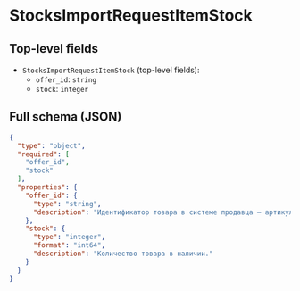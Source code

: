 # StocksImportRequestItemStock

## Top-level fields
- `StocksImportRequestItemStock` (top-level fields):
  - `offer_id`: `string`
  - `stock`: `integer`

## Full schema (JSON)
```json
{
  "type": "object",
  "required": [
    "offer_id",
    "stock"
  ],
  "properties": {
    "offer_id": {
      "type": "string",
      "description": "Идентификатор товара в системе продавца — артикул."
    },
    "stock": {
      "type": "integer",
      "format": "int64",
      "description": "Количество товара в наличии."
    }
  }
}
```
